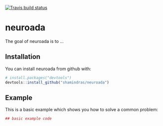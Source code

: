 [![Travis build status](https://travis-ci.org/shamindras/neuroada.svg?branch=master)](https://travis-ci.org/shamindras/neuroada)

# neuroada

The goal of neuroada is to ...

## Installation

You can install neuroada from github with:


``` r
# install.packages("devtools")
devtools::install_github("shamindras/neuroada")
```

## Example

This is a basic example which shows you how to solve a common problem:

``` r
## basic example code
```
